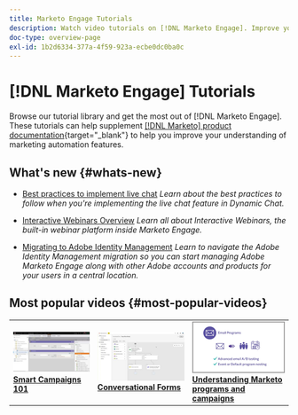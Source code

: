 ```yaml
---
title: Marketo Engage Tutorials
description: Watch video tutorials on [!DNL Marketo Engage]. Improve your understanding of how to use marketing automation features and more.
doc-type: overview-page
exl-id: 1b2d6334-377a-4f59-923a-ecbe0dc0ba0c
---
```

# [!DNL Marketo Engage] Tutorials

Browse our tutorial library and get the most out of [!DNL Marketo Engage]. These tutorials can help supplement [[!DNL Marketo] product documentation](https://experienceleague.adobe.com/docs/marketo/using/home.html){target="_blank"} to help you improve your understanding of marketing automation features. 

<!-- <div id="recs-overview-body-1"></div>
<div id="recs-overview-body-2"></div>
<div id="recs-overview-body-3"></div>
<div id="recs-overview-body-4"></div>
<div id="recs-overview-body-5"></div>
<div id="recs-overview-body-6"></div> -->

## What's new {#whats-new}

* [Best practices to implement live chat](https://experienceleague.adobe.com/en/docs/marketo-learn/tutorials/dynamic-chat/live-chat-best-practices)
_Learn about the best practices to follow when you're implementing the live chat feature in Dynamic Chat._

* [Interactive Webinars Overview](https://experienceleague.adobe.com/en/docs/marketo-learn/tutorials/events/interactive-webinars-overview)
_Learn all about Interactive Webinars, the built-in webinar platform inside Marketo Engage._

* [Migrating to Adobe Identity Management](https://experienceleague.adobe.com/en/docs/marketo-learn/tutorials/fundamentals/migrating-to-adobe-identity-management)
_Learn to navigate the Adobe Identity Management migration so you can start managing Adobe Marketo Engage along with other Adobe accounts and products for your users in a central location._

## Most popular videos {#most-popular-videos}

<table>
<tr>
<td>
<a href="https://experienceleague.adobe.com/en/docs/marketo-learn/tutorials/programs-and-campaigns/smart-campaigns-101"><img alt="thumbnail image for Smart Campaigns 101" src="assets/tutorials-homepage-1.png"></a>
<div><a href="https://experienceleague.adobe.com/en/docs/marketo-learn/tutorials/programs-and-campaigns/smart-campaigns-101"><strong>Smart Campaigns 101</strong></a></div>
</td>
<td>
<a href="https://experienceleague.adobe.com/en/docs/marketo-learn/tutorials/dynamic-chat/conversational-forms"><img alt="thumbnail image for Conversational Forms" src="assets/tutorials-homepage-2.png"></a>
<div><a href="https://experienceleague.adobe.com/en/docs/marketo-learn/tutorials/dynamic-chat/conversational-forms"><strong>Conversational Forms</strong></a></div>
</td>
<td>
<a href="https://experienceleague.adobe.com/en/docs/marketo-learn/tutorials/fundamentals/programs-and-campaigns"><img alt="Understanding Marketo programs and campaigns" src="assets/tutorials-homepage-3.png" /></a>
<div><a href="https://experienceleague.adobe.com/en/docs/marketo-learn/tutorials/fundamentals/programs-and-campaigns"><strong>Understanding Marketo programs and campaigns</strong></a></div>
</td>
</tr>
</table>
